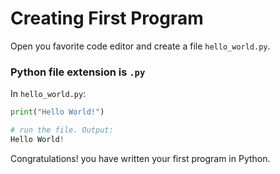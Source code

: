 # Creating First Program

Open you favorite code editor and create a file `hello_world.py`.

### Python file extension is `.py`

In `hello_world.py`:

```python
print("Hello World!")

# run the file. Output:
Hello World!
```

Congratulations! you have written your first program in Python.